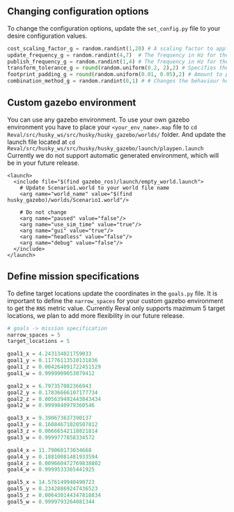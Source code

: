 ## Changing configuration options
To change the configuration options, update the `set_config.py` file to your desire configuration values.
```python
cost_scaling_factor_g = random.randint(1,20) # A scaling factor to apply to cost values during inflation
update_frequency_g = random.randint(4,7)  # The frequency in Hz for the map to be updated.
publish_frequency_g = random.randint(1,4) # The frequency in Hz for the map to be publish display information.
transform_tolerance_g = round(random.uniform(0.2, 2),2) # Specifies the delay in transform (tf) data that is tolerable in seconds.  For example, a transform being 0.2 seconds out-of-date may be tolerable, but a transform being 8 seconds out of date is not.
footprint_padding_g = round(random.uniform(0.01, 0.05),2) # Amount to pad footprint (m).
combination_method_g = random.randint(0,1) # # Changes the behaviour how the obstacle_layer handles incoming data from layers beyond it. Possible values are "Overwrite" (0), "Maximum" (1) and "Nothing" (99).
```

## Custom gazebo environment
You can use any gazebo environment. To use your own gazebo environment you have to place your `<your_env_name>.map` file to `cd Reval/src/husky_ws/src/husky/husky_gazebo/worlds/` folder. And update the launch file located at `cd Reval/src/husky_ws/src/husky/husky_gazebo/launch/playpen.launch`
Currently we do not support automatic generated environment, which will be in your future release.
```launch
<launch>
  <include file="$(find gazebo_ros)/launch/empty_world.launch">
    # Update Scenario1.world to your world file name
    <arg name="world_name" value="$(find husky_gazebo)/worlds/Scenario1.world"/>
    
    # Do not change
    <arg name="paused" value="false"/>
    <arg name="use_sim_time" value="true"/>
    <arg name="gui" value="true"/>
    <arg name="headless" value="false"/>
    <arg name="debug" value="false"/>
  </include>
</launch>
```

## Define mission specifications
To define target locations update the coordinates in the `goals.py` file. It is important to define the `narrow_spaces` for your custom gazebo environment to get the `RNS` metric value. Currently Reval only supports mazimum 5 target locations, we plan to add more flexibility in our future release.
```python
# goals -> mission specification
narrow_spaces = 5
target_locations = 5

goal1_x = 4.243134021759033
goal1_y = 0.11776113510131836
goal1_z = 0.004264891722451529
goal1_w = 0.9999909053079412

goal2_x = 6.797357082366943
goal2_y = 0.17836666107177734
goal2_z = 0.005639492443043434
goal2_w = 0.9999840979360546

goal3_x = 9.390673637390137
goal3_y = 0.16084671020507812
goal3_z = 0.00666542118821814
goal3_w = 0.9999777858334572

goal4_x = 11.79060173034668
goal4_y = 0.18810081481933594
goal4_z = 0.009660472769838802
goal4_w = 0.9999533365441925

goal5_x = 14.576149940490723
goal5_y = 0.23428869247436523
goal5_z = 0.006430144347818834
goal5_w = 0.9999793264081344
```
